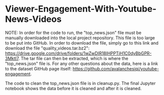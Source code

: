 # Viewer-Engagement-With-Youtube-News-Videos

NOTE: In order for the code to run, the "top_news.json" file must be manually downloaded into the local project repository. This file is too large to be put into GitHub. In order to download the file, simply go to this link and download the file "quality_videos.tar.bz2": https://drive.google.com/drive/folders/1wZwDIR18IHPPTiH1C0dyBbGPR-3MktI7. The tar file can then be extracted, which is where the "top_news.json" file is. For any other questions about the data, here is a link to the dataset GitHub page itself: https://github.com/avalanchesiqi/youtube-engagement.

The code to clean the top_news.json file is in cleanup.py. The final Jupyter notebook shows the data before it is cleaned and after it is cleaned.
